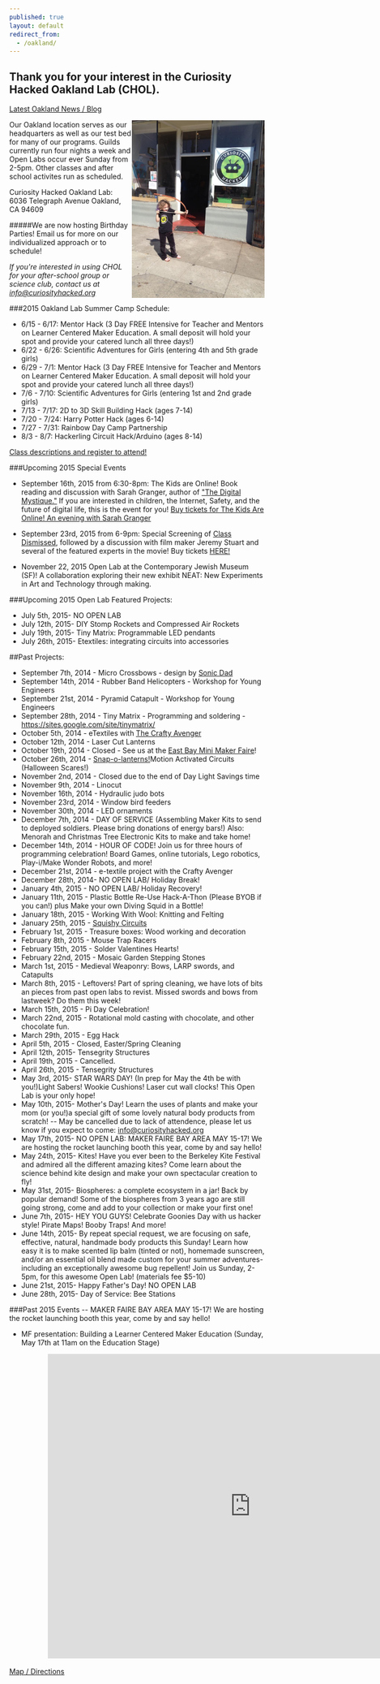 ```yaml
---
published: true
layout: default
redirect_from: 
  - /oakland/
---
```


## Thank you for your interest in the Curiosity Hacked Oakland Lab (CHOL).

[Latest Oakland News / Blog](blog/oakland)

<img src="/media/10632620_897683933593731_8723575834852983001_n.jpg" height='350px' align='right'/>Our Oakland location serves as our headquarters as well as our test bed for many of our programs. Guilds currently run four nights a week and Open Labs occur ever Sunday from 2-5pm. Other classes and after school activites run as scheduled.

Curiosity Hacked Oakland Lab: 
6036 Telegraph Avenue
Oakland, CA 94609


#####We are now hosting Birthday Parties! Email us for more on our individualized approach or to schedule!

<em>If you're interested in using CHOL for your after-school group or science club, contact us at info@curiosityhacked.org</em>

###2015 Oakland Lab Summer Camp Schedule:
- 6/15 - 6/17: Mentor Hack (3 Day FREE Intensive for Teacher and Mentors on Learner Centered Maker Education. A small deposit will hold your spot and provide your catered lunch all three days!) 
- 6/22 - 6/26: Scientific Adventures for Girls (entering 4th and 5th grade girls) 
- 6/29 - 7/1: Mentor Hack (3 Day FREE Intensive for Teacher and Mentors on Learner Centered Maker Education. A small deposit will hold your spot and provide your catered lunch all three days!) 
- 7/6 - 7/10: Scientific Adventures for Girls (entering 1st and 2nd grade girls) 
- 7/13 - 7/17: 2D to 3D Skill Building Hack (ages 7-14)
- 7/20 - 7/24: Harry Potter Hack (ages 6-14) 
- 7/27 - 7/31: Rainbow Day Camp Partnership 
- 8/3 - 8/7: Hackerling Circuit Hack/Arduino (ages 8-14) 


<a href="http://www.curiosityhacked.org/blog/oakland/summer2015.html">Class descriptions and register to attend!</a>

###Upcoming 2015 Special Events

- September 16th, 2015 from 6:30-8pm: The Kids are Online! Book reading and discussion with Sarah Granger, author of  <a href="http://sarahgranger.com/books/">"The Digital Mystique."</a> If you are interested in children, the Internet, Safety, and the future of digital life, this is the event for you! 
<A HREF="http://www.brownpapertickets.com/event/1984826">Buy tickets for The Kids Are Online! An evening with Sarah Granger</A>

- September 23rd, 2015 from 6-9pm: Special Screening of <a href="http://classdismissedmovie.com/">Class Dismissed</a>, followed by a discussion with film maker Jeremy Stuart and several of the featured experts in the movie! Buy tickets  <a href="http://classdismissedmovieberkeley.bpt.me/">HERE!</a> 
- November 22, 2015 Open Lab at the Contemporary Jewish Museum (SF)! A collaboration exploring their new exhibit NEAT: New Experiments in Art and Technology through making. 

###Upcoming 2015 Open Lab Featured Projects:
- July 5th, 2015- NO OPEN LAB
- July 12th, 2015- DIY Stomp Rockets and Compressed Air Rockets
- July 19th, 2015- Tiny Matrix: Programmable LED pendants
- July 26th, 2015- Etextiles: integrating circuits into accessories

##Past Projects:
- September 7th, 2014 - Micro Crossbows - design by [Sonic Dad](http://www.sonicdad.com/project-details/micro-crossbow/)
- September 14th, 2014 - Rubber Band Helicopters - Workshop for Young Engineers 
- September 21st, 2014 - Pyramid Catapult - Workshop for Young Engineers
- September 28th, 2014 - Tiny Matrix - Programming and soldering - https://sites.google.com/site/tinymatrix/
- October 5th, 2014 - eTextiles with [The Crafty Avenger](http://thecraftyavenger.com/)
- October 12th, 2014 - Laser Cut Lanterns
- October 19th, 2014 - Closed - See us at the [East Bay Mini Maker Faire](http://ebmakerfaire.wordpress.com/)! 
- October 26th, 2014 - [Snap-o-lanterns!]( http://www.evilmadscientist.com/2007/make-a-robotic-snap-o-lantern/)Motion Activated Circuits (Halloween Scares!)
- November 2nd, 2014 - Closed due to the end of Day Light Savings time
- November 9th, 2014 - Linocut
- November 16th, 2014 - Hydraulic judo bots
- November 23rd, 2014 - Window bird feeders
- November 30th, 2014 - LED ornaments
- December 7th, 2014 - DAY OF SERVICE (Assembling Maker Kits to send to deployed soldiers. Please bring donations of energy bars!) Also: Menorah and Christmas Tree Electronic Kits to make and take home!
- December 14th, 2014 - HOUR OF CODE! Join us for three hours of programming celebration! Board Games, online tutorials, Lego robotics, Play-i/Make Wonder Robots, and more!
- December 21st, 2014 - e-textile project with the Crafty Avenger
- December 28th, 2014- NO OPEN LAB/ Holiday Break!
- January 4th, 2015 - NO OPEN LAB/ Holiday Recovery!
- January 11th, 2015 - Plastic Bottle Re-Use Hack-A-Thon (Please BYOB if you can!) plus Make your own Diving Squid in a Bottle!
- January 18th, 2015 - Working With Wool: Knitting and Felting
- January 25th, 2015 - [Squishy Circuits](http://courseweb.stthomas.edu/apthomas/SquishyCircuits/index.htm)
- February 1st, 2015 - Treasure boxes: Wood working and decoration
- February 8th, 2015 - Mouse Trap Racers
- February 15th, 2015 - Solder Valentines Hearts!
- February 22nd, 2015 - Mosaic Garden Stepping Stones
- March 1st, 2015 - Medieval Weaponry: Bows, LARP swords, and Catapults
- March 8th, 2015 - Leftovers! Part of spring cleaning, we have lots of bits an pieces from past open labs to revist. Missed swords and bows from lastweek? Do them this week!
- March 15th, 2015 - Pi Day Celebration!
- March 22nd, 2015 - Rotational mold casting with chocolate, and other chocolate fun.
- March 29th, 2015 - Egg Hack
- April 5th, 2015 - Closed, Easter/Spring Cleaning
- April 12th, 2015- Tensegrity Structures
- April 19th, 2015 - Cancelled.
- April 26th, 2015 - Tensegrity Structures 
- May 3rd, 2015- STAR WARS DAY! (In prep for May the 4th be with you!)Light Sabers! Wookie Cushions! Laser cut wall clocks! This Open Lab is your only hope!
- May 10th, 2015- Mother's Day! Learn the uses of plants and make your mom (or you!)a special gift of some lovely natural body products from scratch! -- May be cancelled due to lack of attendence, please let us know if you expect to come: info@curiosityhacked.org
- May 17th, 2015- NO OPEN LAB: MAKER FAIRE BAY AREA MAY 15-17! We are hosting the rocket launching booth this year, come by and say hello!
- May 24th, 2015- Kites! Have you ever been to the Berkeley Kite Festival and admired all the different amazing kites? Come learn about the science behind kite design and make your own spectacular creation to fly! 
- May 31st, 2015- Biospheres: a complete ecosystem in a jar! Back by popular demand! Some of the biospheres from 3 years ago are still going strong, come and add to your collection or make your first one!
- June 7th, 2015- HEY YOU GUYS! Celebrate Goonies Day with us hacker style! Pirate Maps! Booby Traps! And more!
- June 14th, 2015- By repeat special request, we are focusing on safe, effective, natural, handmade body products this Sunday! Learn how easy it is to make scented lip balm (tinted or not), homemade sunscreen, and/or an essential oil blend made custom for your summer adventures- including an exceptionally awesome bug repellent! 
Join us Sunday, 2-5pm, for this awesome Open Lab!
(materials fee $5-10)
- June 21st, 2015- Happy Father's Day! NO OPEN LAB
- June 28th, 2015- Day of Service: Bee Stations

###Past 2015 Events
-- MAKER FAIRE BAY AREA MAY 15-17! We are hosting the rocket launching booth this year, come by and say hello!
- MF presentation: Building a Learner Centered Maker Education (Sunday, May 17th at 11am on the Education Stage)



<div style="width: 70%; margin:0 auto;">
<iframe src="https://www.google.com/calendar/embed?showCalendars=0&amp;height=600&amp;wkst=1&amp;bgcolor=%23FFFFFF&amp;src=hacker-scouts.org_k86gqmrn03s7h95e2eu6k8h41g%40group.calendar.google.com&amp;color=%235229A3&amp;ctz=America%2FLos_Angeles" style=" border-width: 0 " width="800" height="600" frameborder="0" scrolling="no"></iframe>
</div>

[Map / Directions](https://www.google.com/maps/place/6036+Telegraph+Ave/@37.8471313,-122.2609182,17z/data=!3m1!4b1!4m2!3m1!1s0x80857dd97579f8d1:0x2f281e1edf22ca48)
